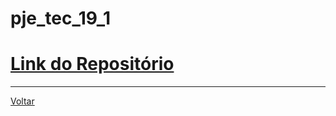 # pje_tec_**19_1** 

# [Link do Repositório](https://github.com/LPAE/pje_tec_19_1)

---
[Voltar](https://lpae.github.io/)

